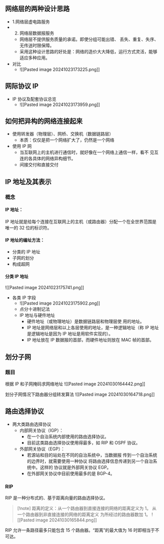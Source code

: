 ## 网络层的两种设计思路
- 1.网络层虚电路服务
- 2. 网络层数据报服务
	- 网络层不提供服务质量的承诺。即使分组可能出错、 丢失、重复、失序、无传送时限保障。
	- 采用这种设计思路的好处是：网络的造价大大降低，运行方式灵活，能够适应多种应用。
- 对比
	- ![[Pasted image 20241023173225.png]]
## 网际协议 IP
- IP 协议及配套协议总览
	- ![[Pasted image 20241023173959.png]]

## 如何把异构的网络连接起来
- 使用转发器（物理层）、网桥、交换机（数据链路层）
	- 本质：仅仅是把一个网络扩大了，仍然是一个网络
- 使用 IP 网
	- 当互联网上的主机进行通信时，就好像在一个网络上通信一样，看不 见互连的各具体的网络异构细节。
	- 间接交付和直接交付

## IP 地址及其表示
### 概念
#### IP 地址：
IP 地址就是给每个连接在互联网上的主机（或路由器）分配一个在全世界范围是唯一的 32 位的标识符。

#### IP 地址的编址方法：
- 分类的 IP 地址
- 子网的划分
- 构成超网

#### 分类 IP 地址
![[Pasted image 20241023175741.png]]
- 各类 IP 字段
	- ![[Pasted image 20241023175902.png]]
	- 点分十进制记法
	- IP 地址与硬件地址
		- 硬件地址（或物理地址）是数据链路层和物理层使 用的地址。
		- IP 地址是网络层和以上各层使用的地址，是一种逻辑地址（称 IP 地址是逻辑地址是因为 IP 地址是用软件实现的）。
		- IP 地址放在 IP 数据报的首部，而硬件地址则放在 MAC 帧的首部。

## 划分子网
### 题目
根据 IP 和子网掩码求网络地址
![[Pasted image 20241030164442.png]]

划分子网情况下路由器分组转发算法
![[Pasted image 20241030164718.png]]

## 路由选择协议
- 两大类路由选择协议
	- 内部网关协议（IGP）：
		- 在一个自治系统内部使用的路由选择协议。
		- 目前这类路由选择协议使用得最多，如 RIP 和 OSPF 协议。
	- 外部网关协议（EGP）：
		- 若源站和目的站处在不同的自治系统中，当数据报 传到一个自治系统的边界时，就需要使用一种协议 将路由选择信息传递到另一个自治系统中。这样的 协议就是外部网关协议 EGP。
		- 在外部网关协议中目前使用最多的是 BGP-4。

### RIP
RIP 是一种分布式的、基于距离向量的路由选择协议。
> [!note] 距离的定义：从一个路由器到直接连接的网络的距离定义为 1。
> 从一个路由器到非直接连接的网络的距离定义 为所经过的路由器数加 1。
> ![[Pasted image 20241030165844.png]]

RIP 允许一条路径最多只能包含 15 个路由器。“距离”的最大值为 16 时即相当于不可达。







